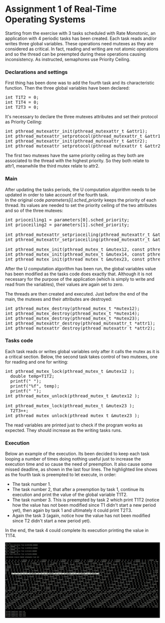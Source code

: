 # Assignment 1 of Real-Time Operating Systems  

Starting from the exercise with 3 tasks scheduled with Rate Monotonic, an application with 4 periodic tasks has been created. Each task reads and/or writes three global variables. These operations need mutexes as they are considered as critical. In fact, reading and writing are not atomic operations and so the thread can be preempted during these operations causing inconsistency. As instructed, semaphores use Priority Ceiling.  

### Declarations and settings
First thing has been done was to add the fourth task and its characteristic function. Then the three global variables have been declared:  
<pre>
int T1T2 = 0;  
int T1T4 = 0;  
int T2T3 = 0;  
</pre>
It's necessary to declare the three mutexes attributes and set their protocol as Priority Ceiling:  
<pre>
int pthread_mutexattr_init(pthread_mutexattr_t &attr1);  
int pthread_mutexattr_setprotocol(pthread_mutexattr_t &attr1, int PTHREAD_PRIO_PROTECT);  
int pthread_mutexattr_init(pthread_mutexattr_t &attr2);  
int pthread_mutexattr_setprotocol(pthread_mutexattr_t &attr2, int PTHREAD_PRIO_PROTECT);  
</pre>
The first two mutexes have the same priority ceiling as they both are associated to the thread with the highest priority. So they both relate to attr1, meanwhile the third mutex relate to attr2.  

### Main 
After updating the tasks periods, the U computation algorithm needs to be updated in order to take account of the fourth task.  
In the original code _parameters[i].sched_priority_ keeps the priority of each thread. Its values are needed to set the priority ceiling of the two attributes and so of the three mutexes:  
<pre>
int prioceiling1 = parameters[0].sched_priority;  
int prioceiling2 = parameters[1].sched_priority;  
	  
int pthread_mutexattr_setprioceiling(pthread_mutexattr_t &attr1, int prioceiling1);  
int pthread_mutexattr_setprioceiling(pthread_mutexattr_t &attr2, int prioceiling2);  
  
int pthread_mutex_init(pthread_mutex_t &mutex12, const pthread_mutexattr_t &attr1);  
int pthread_mutex_init(pthread_mutex_t &mutex14, const pthread_mutexattr_t &attr1);  
int pthread_mutex_init(pthread_mutex_t &mutex23, const pthread_mutexattr_t &attr2);  
</pre>  
After the U computation algorithm has been run, the global variables value has been modified as the tasks code does exactly that. Although it is not necessary for the purpose of the application (which is simply to write and read from the variables), their values are again set to zero.  

The threads are then created and executed. Just before the end of the main, the mutexes and their attributes are destroyed:  
<pre>
int pthread_mutex_destroy(pthread_mutex_t *mutex12);  
int pthread_mutex_destroy(pthread_mutex_t *mutex14);  
int pthread_mutex_destroy(pthread_mutex_t *mutex23);  
int pthread_mutexattr_destroy(pthread_mutexattr_t *attr1);  
int pthread_mutexattr_destroy(pthread_mutexattr_t *attr2);  
</pre>

### Tasks code  
Each task reads or writes global variables only after it calls the mutex as it is a critical section. Below, the second task takes control of two mutexes, one for reading and one for writing:  
<pre>
int pthread_mutex_lock(pthread_mutex_t &mutex12 );  
  double temp=T1T2;  
  printf(" ");  
  printf("%f", temp);  
  printf(" ");  
int pthread_mutex_unlock(pthread_mutex_t &mutex12 );  
  
int pthread_mutex_lock(pthread_mutex_t &mutex23 );  
  T2T3++;  
int pthread_mutex_unlock(pthread_mutex_t &mutex23 );  
</pre>
The read variables are printed just to check if the program works as expected. They should increase as the writing tasks runs.

### Execution 

Below an example of the execution. Its been decided to keep each task looping a number of times doing nothing useful just to increase the execution time and so cause the need of preemption. It also cause some missed deadline, as shown in the last four lines. 
The highlighted line shows as the fourth task is preempted to let execute, in order: 
- The task number 1.
- The task number 2, that after a preemption by task 1, continue its execution and print the value of the global variable T1T2.
- The task number 3. This is preempted by task 2 which print T1T2 (notice how the value has not been modified since T1 didn't start a new period yet), then again by task 1 and ultimately it could print T2T3.
- Again the task 3 (again, notice how the value has not been modified since T2 didn't start a new period yet).  
  
In the end, the task 4 could complete its execution printing the value in T1T4.

![ex_example](/execution_example.png)  



























